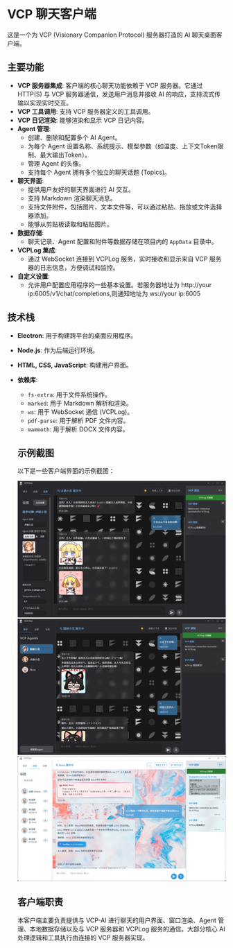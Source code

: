 # VCP 聊天客户端

这是一个为 VCP (Visionary Companion Protocol) 服务器打造的 AI 聊天桌面客户端。

## 主要功能

*   **VCP 服务器集成**: 客户端的核心聊天功能依赖于 VCP 服务器。它通过 HTTP(S) 与 VCP 服务器通信，发送用户消息并接收 AI 的响应，支持流式传输以实现实时交互。
*   **VCP 工具调用**: 支持 VCP 服务器定义的工具调用。
*   **VCP 日记渲染**: 能够渲染和显示 VCP 日记内容。
*   **Agent 管理**:
    *   创建、删除和配置多个 AI Agent。
    *   为每个 Agent 设置名称、系统提示、模型参数（如温度、上下文Token限制、最大输出Token）。
    *   管理 Agent 的头像。
    *   支持每个 Agent 拥有多个独立的聊天话题 (Topics)。
*   **聊天界面**:
    *   提供用户友好的聊天界面进行 AI 交互。
    *   支持 Markdown 渲染聊天消息。
    *   支持文件附件，包括图片、文本文件等，可以通过粘贴、拖放或文件选择器添加。
    *   能够从剪贴板读取和粘贴图片。
*   **数据存储**:
    *   聊天记录、Agent 配置和附件等数据存储在项目内的 `AppData` 目录中。
*   **VCPLog 集成**:
    *   通过 WebSocket 连接到 VCPLog 服务，实时接收和显示来自 VCP 服务器的日志信息，方便调试和监控。
*   **自定义设置**:
    *   允许用户配置应用程序的一些基本设置。若服务器地址为 http://your ip:6005/v1/chat/completions,则通知地址为 ws://your ip:6005

## 技术栈

*   **Electron**: 用于构建跨平台的桌面应用程序。
*   **Node.js**: 作为后端运行环境。
*   **HTML, CSS, JavaScript**: 构建用户界面。
*   **依赖库**:
    *   `fs-extra`: 用于文件系统操作。
    *   `marked`: 用于 Markdown 解析和渲染。
    *   `ws`: 用于 WebSocket 通信 (VCPLog)。
    *   `pdf-parse`: 用于解析 PDF 文件内容。
    *   `mammoth`: 用于解析 DOCX 文件内容。
    
    ## 示例截图
    
    以下是一些客户端界面的示例截图：
    
    ![示例图1](assets/E1.jpg)
    ![示例图2](assets/E2.jpg)
    ![示例图3](assets/E3.jpg)
    
    ## 客户端职责
    
    本客户端主要负责提供与 VCP-AI 进行聊天的用户界面、窗口渲染、Agent 管理、本地数据存储以及与 VCP 服务器和 VCPLog 服务的通信。大部分核心 AI 处理逻辑和工具执行由连接的 VCP 服务器实现。
